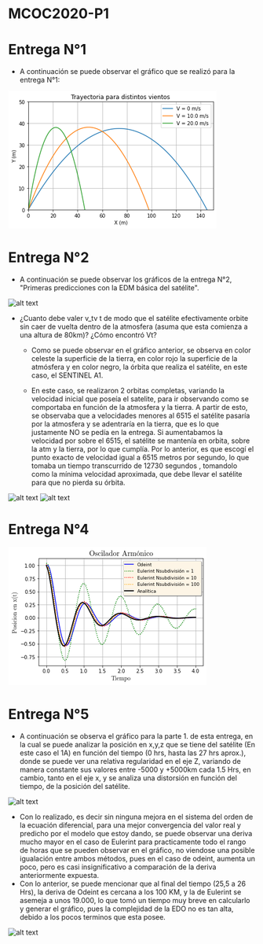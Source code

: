 # MCOC2020-P1

# Entrega N°1

* A continuación se puede observar el gráfico que se realizó para la entrega N°1:

![alt text](https://github.com/alejandrobelloc/MCOC2020-P1/blob/master/Entrega%201/Entrega%201.png?raw=true)

# Entrega N°2

* A continuación se puede observar los gráficos de la entrega N°2, "Primeras predicciones con la EDM básica del satélite". 

![alt text](https://github.com/alejandrobelloc/MCOC2020-P1/blob/master/Entrega%202/Gr%C3%A1fico%201.png?raw=true)

 * ¿Cuanto debe valer v_tv t de modo que el satélite efectivamente orbite sin caer de vuelta dentro de la atmosfera (asuma que esta comienza a una altura de 80km)? ¿Cómo encontró Vt?
 
   - Como se puede observar en el gráfico anterior, se observa en color celeste la superficie de la tierra, en color rojo la superficie de la atmósfera y en color negro, la órbita que realiza el satélite, en este caso, el SENTINEL A1. 
   
   - En este caso, se realizaron 2 orbitas completas, variando la velocidad inicial que poseía el satelite, para ir observando como se comportaba en función de la atmosfera y la tierra. A partir de esto, se observaba que a velocidades menores al 6515 el satélite pasaría por la atmosfera y se adentraría en la tierra, que es lo que justamente NO se pedía en la entrega. Si aumentabamos la velocidad por sobre el 6515, el satélite se mantenía en orbita, sobre la atm y la tierra, por lo que cumplía. Por lo anterior, es que escogí el punto exacto de velocidad igual a 6515 metros por segundo, lo que tomaba un tiempo transcurrido de 12730 segundos , tomandolo como la mínima velocidad aproximada, que debe llevar el satélite para que no pierda su órbita. 

![alt text](https://github.com/alejandrobelloc/MCOC2020-P1/blob/master/Entrega%202/Gr%C3%A1fico%202.png?raw=true)
![alt text](https://github.com/alejandrobelloc/MCOC2020-P1/blob/master/Entrega%202/Gr%C3%A1fico%203.png?raw=true)

# Entrega N°4
![alt text](https://github.com/alejandrobelloc/MCOC2020-P1/blob/master/Entrega%20N%C2%B04/Gr%C3%A1fico%20E4.png?raw=true)

# Entrega N°5
* A continuación se observa el gráfico para la parte 1. de esta entrega, en la cual se puede analizar la posición en x,y,z que se tiene del satélite (En este caso el 1A) en función del tiempo (0 hrs, hasta las 27 hrs aprox.), donde se puede ver una relativa regularidad en el eje Z, variando de manera constante sus valores entre -5000 y +5000km cada 1.5 Hrs, en cambio, tanto en el eje x, y se analiza una distorsión en función del tiempo, de la posición del satélite. 

![alt text](https://github.com/alejandrobelloc/MCOC2020-P1/blob/master/Entrega%20N%C2%B05/E5-1.png?raw=true)
   
* Con lo realizado, es decir sin ninguna mejora en el sistema del orden de la ecuación diferencial, para una mejor convergencia del valor real y predicho por el modelo que estoy dando, se puede observar una deriva mucho mayor en el caso de Eulerint para practicamente todo el rango de horas que se pueden observar en el gráfico, no viendose una posible igualación entre ambos métodos, pues en el caso de odeint, aumenta un poco, pero es casi insignificativo a comparación de la deriva anteriormente expuesta. 
* Con lo anterior, se puede mencionar que al final del tiempo (25,5 a 26 Hrs), la deriva de Odeint es cercana a los 100 KM, y la de Eulerint se asemeja a unos 19.000, lo que tomó un tiempo muy breve en calcularlo y generar el gráfico, pues la complejidad de la EDO no es tan alta, debido a los pocos terminos que esta posee. 

![alt text](https://github.com/alejandrobelloc/MCOC2020-P1/blob/master/Entrega%20N%C2%B05/E5-2.png?raw=true)
   
